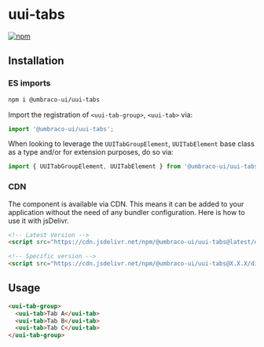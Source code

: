 # uui-tabs

[![npm](https://img.shields.io/npm/v/@umbraco-ui/uui-tabs?logoColor=%231B264F)](https://www.npmjs.com/package/@umbraco-ui/uui-tabs)

## Installation

### ES imports

```zsh
npm i @umbraco-ui/uui-tabs
```

Import the registration of `<uui-tab-group>`, `<uui-tab>` via:

```javascript
import '@umbraco-ui/uui-tabs';
```

When looking to leverage the `UUITabGroupElement`, `UUITabElement` base class as a type and/or for extension purposes, do so via:

```javascript
import { UUITabGroupElement, UUITabElement } from '@umbraco-ui/uui-tabs';
```

### CDN

The component is available via CDN. This means it can be added to your application without the need of any bundler configuration. Here is how to use it with jsDelivr.

```html
<!-- Latest Version -->
<script src="https://cdn.jsdelivr.net/npm/@umbraco-ui/uui-tabs@latest/dist/uui-tabs.min.js"></script>

<!-- Specific version -->
<script src="https://cdn.jsdelivr.net/npm/@umbraco-ui/uui-tabs@X.X.X/dist/uui-tabs.min.js"></script>
```

## Usage

```html
<uui-tab-group>
  <uui-tab>Tab A</uui-tab>
  <uui-tab>Tab B</uui-tab>
  <uui-tab>Tab C</uui-tab>
</uui-tab-group>
```
